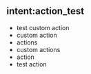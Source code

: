 ## intent:action_test
- test custom action
- custom action
- actions
- custom actions
- action
- test action